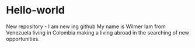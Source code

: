 # Hello-world
New repository - I am new ing github
My name is Wilmer Iam from Venezuela living in Colombia making a living abroad in the searching of new opportunities.
